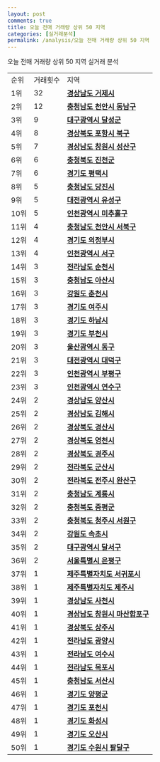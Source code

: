 ```yaml
---
layout: post
comments: true
title: 오늘 전매 거래량 상위 50 지역
categories: [실거래분석]
permalink: /analysis/오늘 전매 거래량 상위 50 지역
---
```


오늘 전매 거래량 상위 50 지역 실거래 분석

<table>
  <tr>
    <td>순위</td>
    <td>거래횟수</td>
    <td>지역</td>
  </tr>

  <tr>
    <td>1위</td>
    <td>32</td>
    <td colspan="4" style="font-weight: bold;"><a href="/apt/경상남도 거제시 ">경상남도 거제시 </a></td>
  </tr>

  <tr>
    <td>2위</td>
    <td>12</td>
    <td colspan="4" style="font-weight: bold;"><a href="/apt/충청남도 천안시 동남구 ">충청남도 천안시 동남구 </a></td>
  </tr>

  <tr>
    <td>3위</td>
    <td>9</td>
    <td colspan="4" style="font-weight: bold;"><a href="/apt/대구광역시 달성군 ">대구광역시 달성군 </a></td>
  </tr>

  <tr>
    <td>4위</td>
    <td>8</td>
    <td colspan="4" style="font-weight: bold;"><a href="/apt/경상북도 포항시 북구 ">경상북도 포항시 북구 </a></td>
  </tr>

  <tr>
    <td>5위</td>
    <td>7</td>
    <td colspan="4" style="font-weight: bold;"><a href="/apt/경상남도 창원시 성산구 ">경상남도 창원시 성산구 </a></td>
  </tr>

  <tr>
    <td>6위</td>
    <td>6</td>
    <td colspan="4" style="font-weight: bold;"><a href="/apt/충청북도 진천군 ">충청북도 진천군 </a></td>
  </tr>

  <tr>
    <td>7위</td>
    <td>6</td>
    <td colspan="4" style="font-weight: bold;"><a href="/apt/경기도 평택시 ">경기도 평택시 </a></td>
  </tr>

  <tr>
    <td>8위</td>
    <td>5</td>
    <td colspan="4" style="font-weight: bold;"><a href="/apt/충청남도 당진시 ">충청남도 당진시 </a></td>
  </tr>

  <tr>
    <td>9위</td>
    <td>5</td>
    <td colspan="4" style="font-weight: bold;"><a href="/apt/대전광역시 유성구 ">대전광역시 유성구 </a></td>
  </tr>

  <tr>
    <td>10위</td>
    <td>5</td>
    <td colspan="4" style="font-weight: bold;"><a href="/apt/인천광역시 미추홀구 ">인천광역시 미추홀구 </a></td>
  </tr>

  <tr>
    <td>11위</td>
    <td>4</td>
    <td colspan="4" style="font-weight: bold;"><a href="/apt/충청남도 천안시 서북구 ">충청남도 천안시 서북구 </a></td>
  </tr>

  <tr>
    <td>12위</td>
    <td>4</td>
    <td colspan="4" style="font-weight: bold;"><a href="/apt/경기도 의정부시 ">경기도 의정부시 </a></td>
  </tr>

  <tr>
    <td>13위</td>
    <td>4</td>
    <td colspan="4" style="font-weight: bold;"><a href="/apt/인천광역시 서구 ">인천광역시 서구 </a></td>
  </tr>

  <tr>
    <td>14위</td>
    <td>3</td>
    <td colspan="4" style="font-weight: bold;"><a href="/apt/전라남도 순천시 ">전라남도 순천시 </a></td>
  </tr>

  <tr>
    <td>15위</td>
    <td>3</td>
    <td colspan="4" style="font-weight: bold;"><a href="/apt/충청남도 아산시 ">충청남도 아산시 </a></td>
  </tr>

  <tr>
    <td>16위</td>
    <td>3</td>
    <td colspan="4" style="font-weight: bold;"><a href="/apt/강원도 춘천시 ">강원도 춘천시 </a></td>
  </tr>

  <tr>
    <td>17위</td>
    <td>3</td>
    <td colspan="4" style="font-weight: bold;"><a href="/apt/경기도 여주시 ">경기도 여주시 </a></td>
  </tr>

  <tr>
    <td>18위</td>
    <td>3</td>
    <td colspan="4" style="font-weight: bold;"><a href="/apt/경기도 하남시 ">경기도 하남시 </a></td>
  </tr>

  <tr>
    <td>19위</td>
    <td>3</td>
    <td colspan="4" style="font-weight: bold;"><a href="/apt/경기도 부천시 ">경기도 부천시 </a></td>
  </tr>

  <tr>
    <td>20위</td>
    <td>3</td>
    <td colspan="4" style="font-weight: bold;"><a href="/apt/울산광역시 동구 ">울산광역시 동구 </a></td>
  </tr>

  <tr>
    <td>21위</td>
    <td>3</td>
    <td colspan="4" style="font-weight: bold;"><a href="/apt/대전광역시 대덕구 ">대전광역시 대덕구 </a></td>
  </tr>

  <tr>
    <td>22위</td>
    <td>3</td>
    <td colspan="4" style="font-weight: bold;"><a href="/apt/인천광역시 부평구 ">인천광역시 부평구 </a></td>
  </tr>

  <tr>
    <td>23위</td>
    <td>3</td>
    <td colspan="4" style="font-weight: bold;"><a href="/apt/인천광역시 연수구 ">인천광역시 연수구 </a></td>
  </tr>

  <tr>
    <td>24위</td>
    <td>2</td>
    <td colspan="4" style="font-weight: bold;"><a href="/apt/경상남도 양산시 ">경상남도 양산시 </a></td>
  </tr>

  <tr>
    <td>25위</td>
    <td>2</td>
    <td colspan="4" style="font-weight: bold;"><a href="/apt/경상남도 김해시 ">경상남도 김해시 </a></td>
  </tr>

  <tr>
    <td>26위</td>
    <td>2</td>
    <td colspan="4" style="font-weight: bold;"><a href="/apt/경상북도 경산시 ">경상북도 경산시 </a></td>
  </tr>

  <tr>
    <td>27위</td>
    <td>2</td>
    <td colspan="4" style="font-weight: bold;"><a href="/apt/경상북도 영천시 ">경상북도 영천시 </a></td>
  </tr>

  <tr>
    <td>28위</td>
    <td>2</td>
    <td colspan="4" style="font-weight: bold;"><a href="/apt/경상북도 경주시 ">경상북도 경주시 </a></td>
  </tr>

  <tr>
    <td>29위</td>
    <td>2</td>
    <td colspan="4" style="font-weight: bold;"><a href="/apt/전라북도 군산시 ">전라북도 군산시 </a></td>
  </tr>

  <tr>
    <td>30위</td>
    <td>2</td>
    <td colspan="4" style="font-weight: bold;"><a href="/apt/전라북도 전주시 완산구 ">전라북도 전주시 완산구 </a></td>
  </tr>

  <tr>
    <td>31위</td>
    <td>2</td>
    <td colspan="4" style="font-weight: bold;"><a href="/apt/충청남도 계룡시 ">충청남도 계룡시 </a></td>
  </tr>

  <tr>
    <td>32위</td>
    <td>2</td>
    <td colspan="4" style="font-weight: bold;"><a href="/apt/충청북도 증평군 ">충청북도 증평군 </a></td>
  </tr>

  <tr>
    <td>33위</td>
    <td>2</td>
    <td colspan="4" style="font-weight: bold;"><a href="/apt/충청북도 청주시 서원구 ">충청북도 청주시 서원구 </a></td>
  </tr>

  <tr>
    <td>34위</td>
    <td>2</td>
    <td colspan="4" style="font-weight: bold;"><a href="/apt/강원도 속초시 ">강원도 속초시 </a></td>
  </tr>

  <tr>
    <td>35위</td>
    <td>2</td>
    <td colspan="4" style="font-weight: bold;"><a href="/apt/대구광역시 달서구 ">대구광역시 달서구 </a></td>
  </tr>

  <tr>
    <td>36위</td>
    <td>2</td>
    <td colspan="4" style="font-weight: bold;"><a href="/apt/서울특별시 은평구 ">서울특별시 은평구 </a></td>
  </tr>

  <tr>
    <td>37위</td>
    <td>1</td>
    <td colspan="4" style="font-weight: bold;"><a href="/apt/제주특별자치도 서귀포시 ">제주특별자치도 서귀포시 </a></td>
  </tr>

  <tr>
    <td>38위</td>
    <td>1</td>
    <td colspan="4" style="font-weight: bold;"><a href="/apt/제주특별자치도 제주시 ">제주특별자치도 제주시 </a></td>
  </tr>

  <tr>
    <td>39위</td>
    <td>1</td>
    <td colspan="4" style="font-weight: bold;"><a href="/apt/경상남도 사천시 ">경상남도 사천시 </a></td>
  </tr>

  <tr>
    <td>40위</td>
    <td>1</td>
    <td colspan="4" style="font-weight: bold;"><a href="/apt/경상남도 창원시 마산합포구 ">경상남도 창원시 마산합포구 </a></td>
  </tr>

  <tr>
    <td>41위</td>
    <td>1</td>
    <td colspan="4" style="font-weight: bold;"><a href="/apt/경상북도 상주시 ">경상북도 상주시 </a></td>
  </tr>

  <tr>
    <td>42위</td>
    <td>1</td>
    <td colspan="4" style="font-weight: bold;"><a href="/apt/전라남도 광양시 ">전라남도 광양시 </a></td>
  </tr>

  <tr>
    <td>43위</td>
    <td>1</td>
    <td colspan="4" style="font-weight: bold;"><a href="/apt/전라남도 여수시 ">전라남도 여수시 </a></td>
  </tr>

  <tr>
    <td>44위</td>
    <td>1</td>
    <td colspan="4" style="font-weight: bold;"><a href="/apt/전라남도 목포시 ">전라남도 목포시 </a></td>
  </tr>

  <tr>
    <td>45위</td>
    <td>1</td>
    <td colspan="4" style="font-weight: bold;"><a href="/apt/충청남도 서산시 ">충청남도 서산시 </a></td>
  </tr>

  <tr>
    <td>46위</td>
    <td>1</td>
    <td colspan="4" style="font-weight: bold;"><a href="/apt/경기도 양평군 ">경기도 양평군 </a></td>
  </tr>

  <tr>
    <td>47위</td>
    <td>1</td>
    <td colspan="4" style="font-weight: bold;"><a href="/apt/경기도 포천시 ">경기도 포천시 </a></td>
  </tr>

  <tr>
    <td>48위</td>
    <td>1</td>
    <td colspan="4" style="font-weight: bold;"><a href="/apt/경기도 화성시 ">경기도 화성시 </a></td>
  </tr>

  <tr>
    <td>49위</td>
    <td>1</td>
    <td colspan="4" style="font-weight: bold;"><a href="/apt/경기도 오산시 ">경기도 오산시 </a></td>
  </tr>

  <tr>
    <td>50위</td>
    <td>1</td>
    <td colspan="4" style="font-weight: bold;"><a href="/apt/경기도 수원시 팔달구 ">경기도 수원시 팔달구 </a></td>
  </tr>

</table>
